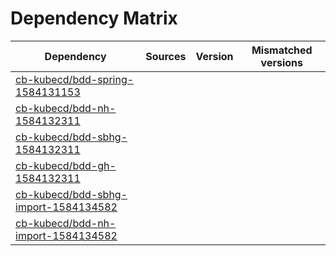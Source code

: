 # Dependency Matrix

Dependency | Sources | Version | Mismatched versions
---------- | ------- | ------- | -------------------
[cb-kubecd/bdd-spring-1584131153](https://github.com/cb-kubecd/bdd-spring-1584131153.git) |  | []() | 
[cb-kubecd/bdd-nh-1584132311](https://github.com/cb-kubecd/bdd-nh-1584132311.git) |  | []() | 
[cb-kubecd/bdd-sbhg-1584132311](https://github.com/cb-kubecd/bdd-sbhg-1584132311.git) |  | []() | 
[cb-kubecd/bdd-gh-1584132311](https://github.com/cb-kubecd/bdd-gh-1584132311.git) |  | []() | 
[cb-kubecd/bdd-sbhg-import-1584134582](https://github.com/cb-kubecd/bdd-sbhg-import-1584134582.git) |  | []() | 
[cb-kubecd/bdd-nh-import-1584134582](https://github.com/cb-kubecd/bdd-nh-import-1584134582.git) |  | []() | 
